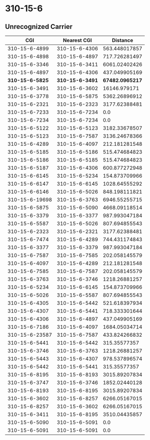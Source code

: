 # 310-15-6
## Unrecognized Carrier


| CGI | Nearest CGI | Distance |
|-----|-------------|----------|
| 310-15-6-4899 | 310-15-6-4306 | 563.448017857 |
| 310-15-6-4898 | 310-15-6-4897 | 717.726281497 |
| 310-15-6-3346 | 310-15-6-3411 | 6061.02402426 |
| 310-15-6-4897 | 310-15-6-4306 | 437.049905169 |
| **310-15-6-5825** | **310-15-6-3491** | **67482.0965217** |
| 310-15-6-3491 | 310-15-6-3602 | 16146.979171 |
| 310-15-6-3778 | 310-15-6-5875 | 5362.26896912 |
| 310-15-6-2321 | 310-15-6-2323 | 3177.62388481 |
| 310-15-6-7233 | 310-15-6-7234 | 0.0 |
| 310-15-6-7234 | 310-15-6-7234 | 0.0 |
| 310-15-6-5122 | 310-15-6-5123 | 3182.33678507 |
| 310-15-6-5123 | 310-15-6-7587 | 3136.24678366 |
| 310-15-6-4289 | 310-15-6-4097 | 212.181281548 |
| 310-15-6-5185 | 310-15-6-5186 | 515.474684823 |
| 310-15-6-5186 | 310-15-6-5185 | 515.474684823 |
| 310-15-6-5187 | 310-15-6-4306 | 600.877272948 |
| 310-15-6-6145 | 310-15-6-5234 | 154.873709966 |
| 310-15-6-6147 | 310-15-6-6145 | 1028.64555292 |
| 310-15-6-6146 | 310-15-6-5026 | 848.198111821 |
| 310-15-6-19698 | 310-15-6-3763 | 6946.55255715 |
| 310-15-6-5875 | 310-15-6-5090 | 4668.09118514 |
| 310-15-6-3379 | 310-15-6-3377 | 987.993047184 |
| 310-15-6-5587 | 310-15-6-5026 | 807.694855543 |
| 310-15-6-2323 | 310-15-6-2321 | 3177.62388481 |
| 310-15-6-7474 | 310-15-6-4289 | 744.431174843 |
| 310-15-6-3377 | 310-15-6-3379 | 987.993047184 |
| 310-15-6-7587 | 310-15-6-7585 | 202.058145579 |
| 310-15-6-4097 | 310-15-6-4289 | 212.181281548 |
| 310-15-6-7585 | 310-15-6-7587 | 202.058145579 |
| 310-15-6-3763 | 310-15-6-3746 | 1218.26881257 |
| 310-15-6-5234 | 310-15-6-6145 | 154.873709966 |
| 310-15-6-5026 | 310-15-6-5587 | 807.694855543 |
| 310-15-6-4305 | 310-15-6-5442 | 521.618397934 |
| 310-15-6-4307 | 310-15-6-5441 | 718.333301644 |
| 310-15-6-4306 | 310-15-6-4897 | 437.049905169 |
| 310-15-6-7186 | 310-15-6-4097 | 1684.05034714 |
| 310-15-6-23587 | 310-15-6-7587 | 433.824266832 |
| 310-15-6-5441 | 310-15-6-5442 | 315.35577357 |
| 310-15-6-3746 | 310-15-6-3763 | 1218.26881257 |
| 310-15-6-5443 | 310-15-6-4307 | 978.537896574 |
| 310-15-6-5442 | 310-15-6-5441 | 315.35577357 |
| 310-15-6-8195 | 310-15-6-8193 | 3015.89207834 |
| 310-15-6-3747 | 310-15-6-3746 | 1852.02440128 |
| 310-15-6-8193 | 310-15-6-8195 | 3015.89207834 |
| 310-15-6-3602 | 310-15-6-8257 | 6266.05167015 |
| 310-15-6-8257 | 310-15-6-3602 | 6266.05167015 |
| 310-15-6-3411 | 310-15-6-8195 | 3510.04435857 |
| 310-15-6-5090 | 310-15-6-5091 | 0.0 |
| 310-15-6-5091 | 310-15-6-5091 | 0.0 |
